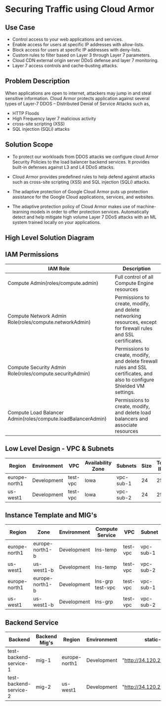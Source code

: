 # Securing Traffic using Cloud Armor
## Use Case
- Control access to your web applications and services.
- Enable access for users at specific IP addresses with allow-lists.
- Block access for users at specific IP addresses with deny-lists.
- Custom rules to filter based on Layer 3 through Layer 7 parameters.
- Cloud CDN external origin server DDoS defense and layer 7 monitoring.
- Layer 7 access controls and cache-busting attacks.

## Problem Description
When applications are open to internet, attackers may jump in and steal sensitive information. Cloud Armor protects application against several types of Layer-7 DDOS – Distributed Denial of Service Attacks such as,
- HTTP Floods
- High Frequency layer 7 malicious activity
- cross-site scripting (XSS) 
- SQL injection (SQLi) attacks

## Solution Scope
- To protect our workloads from DDOS attacks we configure cloud Armor Security Policies to the load balancer backend services. It provides built-in defenses against L3 and L4 DDoS attacks.
- Cloud Armor provides predefined rules to help defend against attacks such as cross-site scripting (XSS) and SQL injection (SQLi) attacks.
- The adaptive protection of Google Cloud Armor puts up protection assistance for the Google Cloud applications, services, and websites.

- The adaptive protection policy of Cloud Armor makes use of machine-learning models in order to offer protection services. Automatically   detect and help mitigate high volume Layer 7 DDoS attacks with an ML system trained locally on your applications.

## High Level Solution Diagram

## IAM Permissions
| IAM Role | Description |
| -------- | ----------- |
| Compute Admin(roles/compute.admin) | Full control of all Compute Engine resources |
| Compute Network Admin Role(roles/compute.networkAdmin) | Permissions to create, modify, and delete networking resources, except for firewall rules and SSL certificates. |
| Compute Security Admin Role(roles/compute.securityAdmin) | Permissions to create, modify, and delete firewall rules and SSL certificates, and also to configure Shielded VM settings. |
| Compute Load Balancer Admin(roles/compute.loadBalancerAdmin) | Permissions to create, modify, and delete load balancers and associate resources |

## Low Level Design - VPC & Subnets
| Region | Environment | VPC | Availability Zone | Subnets | Size | Total IP's | Subnet CIDR |
| ------ | ----------- | --- | ----------------- | ------- | ---- | ---------- | ----------- |
| europe-north1 | Development | test-vpc | lowa | vpc-sub-1 | 24 | 256 | 24 |
| us-west1 | Development | test-vpc | lowa | vpc-sub-2 | 24 | 256 | 24 |

## Instance Template and MIG's
| Region |	Zone |	Environment |	Compute Service | 	VPC |	Subnet |
| ------ | ----- | ------------ | --------------- | ----- | ------ |
| europe-north1 |	europe-north1-b |	Development |	Ins-temp |	test-vpc |	vpc-sub-1 |
| us-west1 |	us-west1-b |	Development |	Ins-temp |	test-vpc |	vpc-sub-2 |
| europe-north1 |	europe-north1-b |	Development |	Ins-grp	test-vpc | test-vpc |	vpc-sub-1 |
| us-west1 |	us-west1-b |	Development |	Ins-grp |	test-vpc |	vpc-sub-2 |

## Backend Service
| Backend | Backend Mig's | Region | Environment | static-IP |
| ------- | ------------- | ------ | ----------- | --------- |
| test-backend-service-1 |	mig-1 |	europe-north1 |	Development |	"http://34.120.22.33" |
| test-backend-service-2	| mig-2	 | us-west1	| Development	| "http://34.120.22.33/nginx" |









